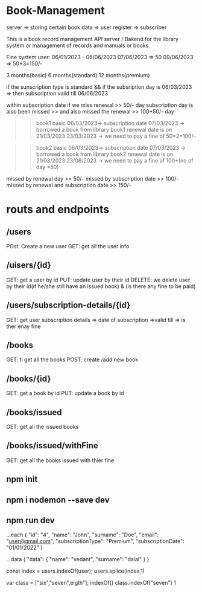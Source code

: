 # Book-Management

server => storing certain book data
=> user register
=> subscriber

This is a book record management API server / Bakend for the library system or management of records and manuals or books

Fine system
user: 06/01/2023 - 06/06/2023
07/06/2023 => 50
09/06/2023 => 50\*3=150/-

3 months(basic)
6 months(standard)
12 months(premium)

if the sunscription type is standard && if the subsription day is 06/03/2023
=> then subscription valid till 06/06/2023

within subscription date if we miss renewal >> 50/- day
subscription day is also been missed >> and also missed the renewal >> 100+50/- day

> > book1
> > basic
> > 06/03/2023-> subscription date
> > 07/03/2023 -> borrowed a book from library
> > book1 renewal date is on 21/03/2023
> > 23/03/2023 -> we need to pay a fine of 50\*2=100/-

> > book2
> > basic
> > 06/03/2023-> subscription date
> > 07/03/2023 -> borrowed a book from library
> > book2 renewal date is on 21/03/2023
> > 23/06/2023 -> we need to pay a fine of 100+(no of day \*50)

missed by renewal day >> 50/-
missed by subscription date >> 100/-
missed by renewal and subscription date >> 150/-

# routs and endpoints

## /users

POst: Create a new user
GET: get all the user info

## /uisers/{id}

GET: get a user by id
PUT: update user by their id
DELETE: we delete user by their id(if he/she still have an issued book) & (is there any fine to be paid)

## /users/subscription-details/{id}

GET: get user subscription details
=> date of subscription
=>valid till
=> is ther enay fine

## /books

GET: ti get all the books
POST: create /add new book

## /books/{id}

GET: get a book by id
PUT: update a book by id

## /books/issued

GET: get all the issued books

## /books/issued/withFine

GET: get all the books issued with thier fine

## npm init

## npm i nodemon --save dev

## npm run dev


...each
{
      "id": "4",
      "name": "John",
      "surname": "Doe",
      "email": "user@gmail.com",
      "subscriptionType": "Premium",
      "subscriptionDate": "01/01/2022"
    }


...data
{
  "data": {
    "name": "vedant",
    "surname": "dalal"
}
}


const index = users.indexOf(user);
  users.splice(index,1)

  var class = ["six","seven",eigth"];
  indexOf()
  class.indexOf("seven")
  1